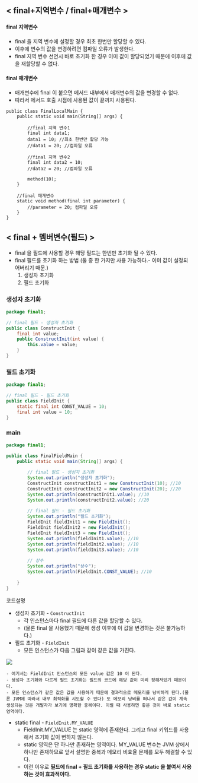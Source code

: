 ## < final+지역변수 / final+매개변수 >

#### final 지역변수
- final 을 지역 변수에 설정할 경우 최초 한번만 할당할 수 있다.
- 이후에 변수의 값을 변경하려면 컴파일 오류가 발생한다.
- final 지역 변수 선언시 바로 초기화 한 경우 이미 값이 할당되었기 때문에 이후에 값을 재할당할 수 없다.

#### final 매개변수
- 매개변수에 final 이 붙으면 메서드 내부에서 매개변수의 값을 변경할 수 없다.
- 따라서 메서드 호출 시점에 사용된 값이 끝까지 사용된다.

```
public class FinalLocalMain {
	public static void main(String[] args) {
		
		//final 지역 변수1
		final int data1;
		data1 = 10; //최초 한번만 할당 가능
		//data1 = 20; //컴파일 오류
		
		//final 지역 변수2
		final int data2 = 10;
		//data2 = 20; //컴파일 오류
		
		method(10);
	}
	
	//final 매개변수
	static void method(final int parameter) {
		//parameter = 20; 컴파일 오류
	}
}
```

## < final + 멤버변수(필드) >

- final 을 필드에 사용할 경우 해당 필드는 한번만 초기화 될 수 있다.
- final 필드를 초기화 하는 방법 (둘 중 한 가지만 사용 가능하다.- 이미 값이 설정되어버리기 때문.)
    1. 생성자 초기화
    2. 필드 초기화

### 생성자 초기화

```java
package final1;

// final 필드 - 생성자 초기화
public class ConstructInit {
	final int value;
	public ConstructInit(int value) {
		this.value = value;
	}
}
```

### 필드 초기화

```java
package final1;

// final 필드 - 필드 초기화
public class FieldInit {
	static final int CONST_VALUE = 10;
	final int value = 10;
}
```

### main

```java
package final1;

public class FinalFieldMain {
	public static void main(String[] args) {
	
		// final 필드 - 생성자 초기화
		System.out.println("생성자 초기화");
		ConstructInit constructInit1 = new ConstructInit(10); //10
		ConstructInit constructInit2 = new ConstructInit(20); //20
		System.out.println(constructInit1.value); //10
		System.out.println(constructInit2.value); //20
		
		// final 필드 - 필드 초기화
		System.out.println("필드 초기화");
		FieldInit fieldInit1 = new FieldInit();
		FieldInit fieldInit2 = new FieldInit();
		FieldInit fieldInit3 = new FieldInit();
		System.out.println(fieldInit1.value); //10
		System.out.println(fieldInit2.value); //10
		System.out.println(fieldInit3.value); //10
		
		// 상수
		System.out.println("상수");
		System.out.println(FieldInit.CONST_VALUE); //10
		
	}
}
```

코드설명

- 생성자 초기화 - `ConstructInit`
    - 각 인스턴스마다 final 필드에 다른 값을 할당할 수 있다.
    - (물론 final 을 사용했기 때문에 생성 이후에 이 값을 변경하는 것은 불가능하다.)
- 필드 초기화 - `FieldInit`
    - 모든 인스턴스가 다음 그림과 같이 같은 값을 가진다.

![](https://velog.velcdn.com/images/austinan/post/678202e6-94e9-4369-858f-69335cb27028/image.png)


    - 여기서는 FieldInit 인스턴스의 모든 value 값은 10 이 된다.
    - 생성자 초기화와 다르게 필드 초기화는 필드의 코드에 해당 값이 미리 정해져있기 때문이다.
    - 모든 인스턴스가 같은 값은 값을 사용하기 때문에 결과적으로 메모리를 낭비하게 된다.(물론 JVM에 따라서 내부 최적화를 시도할 수 있다) 또 메모리 낭비를 떠나서 같은 값이 계속 생성되는 것은 개발자가 보기에 명확한 중복이다. 이럴 때 사용하면 좋은 것이 바로 static 영역이다.
- static final - `FieldInit.MY_VALUE`
    - FieldInit.MY_VALUE 는 static 영역에 존재한다. 그리고 final 키워드를 사용해서 초기화 값이 변하지 않는다.
    - static 영역은 단 하나만 존재하는 영역이다. MY_VALUE 변수는 JVM 상에서 하나만 존재하므로 앞서 설명한 중복과 메모리 비효율 문제를 모두 해결할 수 있다.
    - 이런 이유로 **필드에 final + 필드 초기화를 사용하는 경우 static 을 붙여서 사용하는 것이 효과적이다.**